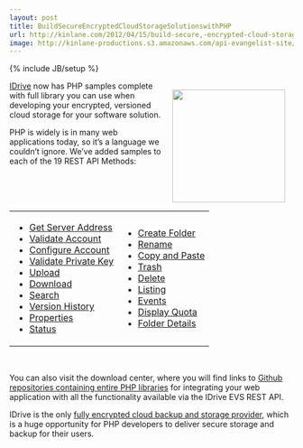 ```yaml
---
layout: post
title: BuildSecureEncryptedCloudStorageSolutionswithPHP
url: http://kinlane.com/2012/04/15/build-secure,-encrypted-cloud-storage-solutions-with-php/
image: http://kinlane-productions.s3.amazonaws.com/api-evangelist-site/blog/php-logo-300.png
---
```

{% include JB/setup %}
<p><img style="padding: 15px;" src="http://kinlane-productions.s3.amazonaws.com/IDrive/idrive-php.png" alt="" width="200" align="right" /></p>
<p><a title="IDrive" href="http://idrive.com/">IDrive</a> now has PHP samples complete with full library you can use when developing your encrypted, versioned cloud storage for your software solution.</p>
<p>PHP is widely is in many web applications today, so it&rsquo;s a language we couldn&rsquo;t ignore.  We&rsquo;ve added samples to each of the 19 REST API Methods:</p>
<p>&nbsp;</p>
<table cellspacing="5" cellpadding="5" width="100%" align="center">
<tbody>
<tr>
<td>
<ul class="mainlist">
<li><a href="http://evs.idrive.com/web-get-server-address-api.htm">Get Server Address</a></li>
<li><a href="http://evs.idrive.com/web-validate-account-api.htm">Validate Account</a></li>
<li><a href="http://evs.idrive.com/web-configure-account-api.htm">Configure Account</a></li>
<li><a href="http://evs.idrive.com/web-validate-enc-api.htm">Validate Private Key</a></li>
<li><a href="http://evs.idrive.com/web-file-upload-api.htm">Upload</a></li>
<li><a href="http://evs.idrive.com/web-download-restore-api.htm">Download</a></li>
<li><a href="http://evs.idrive.com/web-search-api.htm">Search</a></li>
<li><a href="http://evs.idrive.com/web-version-history-api.htm">Version History</a></li>
<li><a href="http://evs.idrive.com/web-properties-api.htm">Properties</a></li>
<li><a href="http://evs.idrive.com/web-status-api.htm">Status</a></li>
</ul>
</td>
<td>
<ul class="mainlist">
<li><a href="http://evs.idrive.com/web-create-folder-api.htm">Create Folder</a></li>
<li><a href="http://evs.idrive.com/web-rename-folder-api.htm">Rename</a></li>
<li><a href="http://evs.idrive.com/web-copy-paste-api.htm">Copy and Paste</a></li>
<li><a href="http://evs.idrive.com/web-trash-api.htm">Trash</a></li>
<li><a href="http://evs.idrive.com/web-delete-api.htm">Delete</a></li>
<li><a href="http://evs.idrive.com/web-listing-api.htm">Listing</a></li>
<li><a href="http://evs.idrive.com/web-events-api.htm">Events</a></li>
<li><a href="http://evs.idrive.com/web-quota-usage-api.htm">Display Quota</a></li>
<li><a href="http://evs.idrive.com/web-folder-details-api.htm">Folder Details</a></li>
</ul>
</td>
</tr>
</tbody>
</table>
<p>&nbsp;</p>
<p>You can also visit the download center, where you will find links to <a href="https://github.com/idrivevangelist/IDrive-Encrypted-File-System--EVS--REST-API-PHP-Library">Github repositories containing entire PHP libraries</a> for integrating your web application with all the functionality available via the IDrive EVS REST API.</p>
<p>IDrive is the only <a title="fully encrypted cloud backup and storage provider" href="http://evs.idrive.com">fully encrypted cloud backup and storage provider</a>, which is a huge opportunity for PHP developers to deliver secure storage and backup for their users.</p>